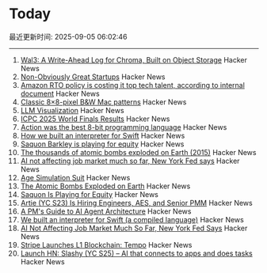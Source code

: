# Today

最近更新时间: 2025-09-05 06:02:46

--- 
1. [Wal3: A Write-Ahead Log for Chroma, Built on Object Storage](https://trychroma.com/engineering/wal3) Hacker News
2. [Non-Obviously Great Startups](https://postround.substack.com/p/rocketships-and-slingshots) Hacker News
3. [Amazon RTO policy is costing it top tech talent, according to internal document](https://www.businessinsider.com/amazon-rto-policy-costing-it-top-tech-talent-ai-recruiters-2025-9) Hacker News
4. [Classic 8×8-pixel B&W Mac patterns](https://www.pauladamsmith.com/blog/2025/09/classic-mac-patterns.html) Hacker News
5. [LLM Visualization](https://bbycroft.net/llm) Hacker News
6. [ICPC 2025 World Finals Results](https://worldfinals.icpc.global/scoreboard/2025/index.html) Hacker News
7. [Action was the best 8-bit programming language](https://www.goto10retro.com/p/action-was-the-best-8-bit-programming) Hacker News
8. [How we built an interpreter for Swift](https://www.bitrig.app/blog/swift-interpreter) Hacker News
9. [Saquon Barkley is playing for equity](https://www.readtheprofile.com/p/saquon-barkley-investment-portfolio) Hacker News
10. [The thousands of atomic bombs exploded on Earth (2015)](https://kottke.org/25/09/the-thousands-of-atomic-bombs-exploded-on-earth) Hacker News
11. [AI not affecting job market much so far, New York Fed says](https://money.usnews.com/investing/news/articles/2025-09-04/ai-not-affecting-job-market-much-so-far-new-york-fed-says) Hacker News
12. [Age Simulation Suit](https://www.age-simulation-suit.com/) Hacker News
13. [The Atomic Bombs Exploded on Earth](https://kottke.org/25/09/the-thousands-of-atomic-bombs-exploded-on-earth) Hacker News
14. [Saquon Is Playing for Equity](https://www.readtheprofile.com/p/saquon-barkley-investment-portfolio) Hacker News
15. [Artie (YC S23) Is Hiring Engineers, AES, and Senior PMM](https://www.ycombinator.com/companies/artie/jobs) Hacker News
16. [A PM's Guide to AI Agent Architecture](https://www.productcurious.com/p/a-pms-guide-to-ai-agent-architecture) Hacker News
17. [We built an interpreter for Swift (a compiled language)](https://www.bitrig.app/blog/swift-interpreter) Hacker News
18. [AI Not Affecting Job Market Much So Far, New York Fed Says](https://money.usnews.com/investing/news/articles/2025-09-04/ai-not-affecting-job-market-much-so-far-new-york-fed-says) Hacker News
19. [Stripe Launches L1 Blockchain: Tempo](https://tempo.xyz) Hacker News
20. [Launch HN: Slashy (YC S25) – AI that connects to apps and does tasks](https://news.ycombinator.com/item?id=45129031) Hacker News
